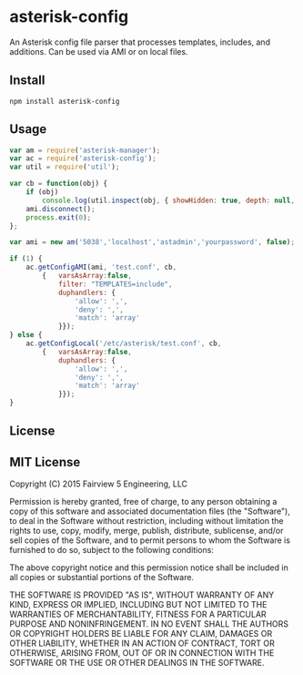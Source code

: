

# asterisk-config

An Asterisk config file parser that processes templates, includes, and additions.  Can be used via AMI or on local files.

## Install

```
npm install asterisk-config
```

## Usage

```javascript
var am = require('asterisk-manager');
var ac = require('asterisk-config');
var util = require('util');

var cb = function(obj) {
	if (obj)
		console.log(util.inspect(obj, { showHidden: true, depth: null, colors:true }));
	ami.disconnect();
	process.exit(0);
};

var ami = new am('5038','localhost','astadmin','yourpassword', false);

if (1) {
	ac.getConfigAMI(ami, 'test.conf', cb,
		{ 	varsAsArray:false,
			filter: "TEMPLATES=include",
			duphandlers: {
				'allow': ',',
				'deny': ',',
				'match': 'array'
			}});
} else {
	ac.getConfigLocal('/etc/asterisk/test.conf', cb,
		{	varsAsArray:false,
			duphandlers: {
				'allow': ',',
				'deny': ',',
				'match': 'array'
			}});
}

```

## License

MIT License
-----------

Copyright (C) 2015 Fairview 5 Engineering, LLC

Permission is hereby granted, free of charge, to any person obtaining a copy
of this software and associated documentation files (the "Software"), to deal
in the Software without restriction, including without limitation the rights
to use, copy, modify, merge, publish, distribute, sublicense, and/or sell
copies of the Software, and to permit persons to whom the Software is
furnished to do so, subject to the following conditions:

The above copyright notice and this permission notice shall be included in
all copies or substantial portions of the Software.

THE SOFTWARE IS PROVIDED "AS IS", WITHOUT WARRANTY OF ANY KIND, EXPRESS OR
IMPLIED, INCLUDING BUT NOT LIMITED TO THE WARRANTIES OF MERCHANTABILITY,
FITNESS FOR A PARTICULAR PURPOSE AND NONINFRINGEMENT. IN NO EVENT SHALL THE
AUTHORS OR COPYRIGHT HOLDERS BE LIABLE FOR ANY CLAIM, DAMAGES OR OTHER
LIABILITY, WHETHER IN AN ACTION OF CONTRACT, TORT OR OTHERWISE, ARISING FROM,
OUT OF OR IN CONNECTION WITH THE SOFTWARE OR THE USE OR OTHER DEALINGS IN
THE SOFTWARE.



